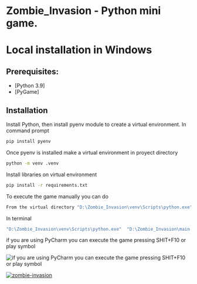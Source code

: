 Zombie_Invasion - Python mini game.
================

# Local installation in Windows

## Prerequisites:

  - [Python 3.9]
  - [PyGame]

## Installation

Install Python, then install pyenv module to create a virtual environment. In command prompt

```sh
pip install pyenv
```

Once pyenv is installed make a virtual environment in proyect directory
```sh
python -m venv .venv
```

Install libraries on virtual environment

```sh
pip install -r requirements.txt
```

To execute the game manually you can do

```sh
From the virtual directory "D:\Zombie_Invasion\venv\Scripts\python.exe" (taking all libraries) we excute "D:\Zombie_Invasion\main.py" 
```

In terminal

```sh
"D:\Zombie_Invasion\venv\Scripts\python.exe"  "D:\Zombie_Invasion\main.py" 
```

if you are using PyCharm you can execute the game pressing SHIT+F10 or play symbol

![if you are using PyCharm you can execute the game pressing SHIT+F10 or play symbol](https://i.ibb.co/BPTJVwC/pycharm-play.png)

<a href="https://ibb.co/FKBCNVc"><img src="https://i.ibb.co/c1NVMLR/zombie-invasion.png" alt="zombie-invasion" border="0"></a>